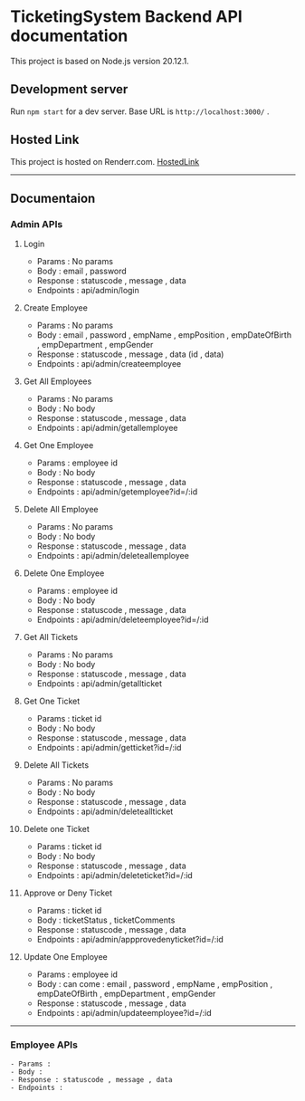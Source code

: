 # TicketingSystem Backend API documentation

This project is based on Node.js version 20.12.1.

## Development server

Run `npm start` for a dev server. Base URL is `http://localhost:3000/` .

## Hosted Link

This project is hosted on Renderr.com. [HostedLink]("https://ticketing-system-backend-saom.onrender.com/")

<hr>

## Documentaion

### Admin APIs

1. Login

   - Params : No params
   - Body : email , password
   - Response : statuscode , message , data
   - Endpoints : api/admin/login

2. Create Employee

   - Params : No params
   - Body : email , password , empName , empPosition , empDateOfBirth , empDepartment , empGender
   - Response : statuscode , message , data (id , data)
   - Endpoints : api/admin/createemployee

3. Get All Employees

   - Params : No params
   - Body : No body
   - Response : statuscode , message , data
   - Endpoints : api/admin/getallemployee

4. Get One Employee

   - Params : employee id
   - Body : No body
   - Response : statuscode , message , data
   - Endpoints : api/admin/getemployee?id=/:id

5. Delete All Employee

   - Params : No params
   - Body : No body
   - Response : statuscode , message , data
   - Endpoints : api/admin/deleteallemployee

6. Delete One Employee

   - Params : employee id
   - Body : No body
   - Response : statuscode , message , data
   - Endpoints : api/admin/deleteemployee?id=/:id

7. Get All Tickets

   - Params : No params
   - Body : No body
   - Response : statuscode , message , data
   - Endpoints : api/admin/getallticket

8. Get One Ticket

   - Params : ticket id
   - Body : No body
   - Response : statuscode , message , data
   - Endpoints : api/admin/getticket?id=/:id

9. Delete All Tickets

   - Params : No params
   - Body : No body
   - Response : statuscode , message , data
   - Endpoints : api/admin/deleteallticket

10. Delete one Ticket

    - Params : ticket id
    - Body : No body
    - Response : statuscode , message , data
    - Endpoints : api/admin/deleteticket?id=/:id

11. Approve or Deny Ticket

    - Params : ticket id
    - Body : ticketStatus , ticketComments
    - Response : statuscode , message , data
    - Endpoints : api/admin/appprovedenyticket?id=/:id

12. Update One Employee
    - Params : employee id
    - Body : can come : email , password , empName , empPosition , empDateOfBirth , empDepartment , empGender
    - Response : statuscode , message , data
    - Endpoints : api/admin/updateemployee?id=/:id

<hr>

### Employee APIs

    - Params :
    - Body :
    - Response : statuscode , message , data
    - Endpoints :
